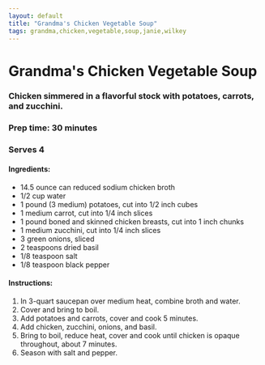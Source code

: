 ```yaml
---
layout: default
title: "Grandma's Chicken Vegetable Soup"
tags: grandma,chicken,vegetable,soup,janie,wilkey
---
```

# Grandma's Chicken Vegetable Soup

### Chicken simmered in a flavorful stock with potatoes, carrots, and zucchini.

### Prep time:  30 minutes
### Serves 4

#### Ingredients:
- 14.5 ounce can reduced sodium chicken broth
- 1/2 cup water
- 1 pound (3 medium) potatoes, cut into 1/2 inch cubes
- 1 medium carrot, cut into 1/4 inch slices
- 1 pound boned and skinned chicken breasts, cut into 1 inch chunks
- 1 medium zucchini, cut into 1/4 inch slices
- 3 green onions, sliced
- 2 teaspoons dried basil
- 1/8 teaspoon salt
- 1/8 teaspoon black pepper

#### Instructions:
1. In 3-quart saucepan over medium heat, combine broth and water.
2. Cover and bring to boil.
3. Add potatoes and carrots, cover and cook 5 minutes.
4. Add chicken, zucchini, onions, and basil.
5. Bring to boil, reduce heat, cover and cook until chicken is opaque throughout, about 7 minutes. 
6. Season with salt and pepper.
